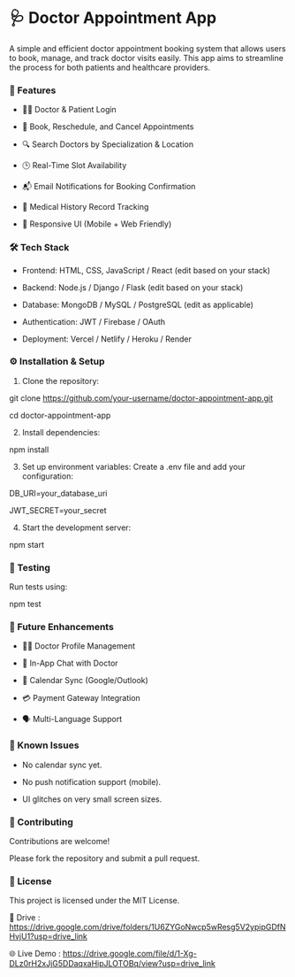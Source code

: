# 🩺 Doctor Appointment App

A simple and efficient doctor appointment booking system that allows users to book, manage, and track doctor visits easily. This app aims to streamline the process for both patients and healthcare providers.

### 🚀 Features

* 👨‍⚕️ Doctor & Patient Login

* 📅 Book, Reschedule, and Cancel Appointments

* 🔍 Search Doctors by Specialization & Location

* 🕒 Real-Time Slot Availability

* 📬 Email Notifications for Booking Confirmation

* 📜 Medical History Record Tracking

* 📱 Responsive UI (Mobile + Web Friendly)

### 🛠️ Tech Stack

* Frontend: HTML, CSS, JavaScript / React (edit based on your stack)

* Backend: Node.js / Django / Flask (edit based on your stack)

* Database: MongoDB / MySQL / PostgreSQL (edit as applicable)

* Authentication: JWT / Firebase / OAuth

* Deployment: Vercel / Netlify / Heroku / Render

### ⚙️ Installation & Setup

1. Clone the repository:

git clone https://github.com/your-username/doctor-appointment-app.git

cd doctor-appointment-app

2. Install dependencies:

npm install

3. Set up environment variables: Create a .env file and add your configuration:

DB_URI=your_database_uri

JWT_SECRET=your_secret

4. Start the development server:

npm start

### 🧪 Testing

Run tests using:

npm test

### 📌 Future Enhancements

* 👨‍⚕️ Doctor Profile Management

* 💬 In-App Chat with Doctor

* 📆 Calendar Sync (Google/Outlook)

* 💳 Payment Gateway Integration

* 🗣️ Multi-Language Support

### 🐞 Known Issues

* No calendar sync yet.

* No push notification support (mobile).

* UI glitches on very small screen sizes.

### 🤝 Contributing

Contributions are welcome!

Please fork the repository and submit a pull request.


### 📄 License

This project is licensed under the MIT License.

🔗 Drive : https://drive.google.com/drive/folders/1U6ZYGoNwcp5wResg5V2ypipGDfNHvjU1?usp=drive_link

🌐 Live Demo : https://drive.google.com/file/d/1-Xg-DLz0rH2xJjG5DDaqxaHipJLOTOBq/view?usp=drive_link
